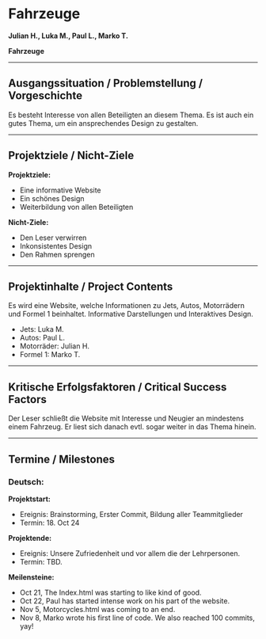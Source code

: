 # Fahrzeuge

**Julian H., Luka M., Paul L., Marko T.**

**Fahrzeuge**


---

## Ausgangssituation / Problemstellung / Vorgeschichte

Es besteht Interesse von allen Beteiligten an diesem Thema. Es ist auch ein gutes Thema, um ein ansprechendes Design zu gestalten.

---

## Projektziele / Nicht-Ziele

**Projektziele:**  

+ Eine informative Website
+ Ein schönes Design
+ Weiterbildung von allen Beteiligten

**Nicht-Ziele:** 

+ Den Leser verwirren
+ Inkonsistentes Design
+ Den Rahmen sprengen

---

## Projektinhalte / Project Contents

Es wird eine Website, welche Informationen zu Jets, Autos, Motorrädern und Formel 1 beinhaltet. Informative Darstellungen und Interaktives Design.

+ Jets: Luka M.
+ Autos: Paul L.
+ Motorräder: Julian H.
+ Formel 1: Marko T.

---

## Kritische Erfolgsfaktoren / Critical Success Factors

Der Leser schließt die Website mit Interesse und Neugier an mindestens einem Fahrzeug. Er liest sich danach evtl. sogar weiter in das Thema hinein.

---

## Termine / Milestones
### Deutsch:
**Projektstart:**
- Ereignis: Brainstorming, Erster Commit, Bildung aller Teammitglieder
- Termin: 18. Oct 24

**Projektende:**
- Ereignis: Unsere Zufriedenheit und vor allem die der Lehrpersonen.
- Termin: TBD.

**Meilensteine:**  

+ Oct 21, The Index.html was starting to like kind of good.
+ Oct 22, Paul has started intense work on his part of the website.
+ Nov 5, Motorcycles.html was coming to an end.
+ Nov 8, Marko wrote his first line of code. We also reached 100 commits, yay!
